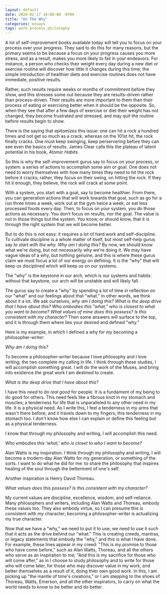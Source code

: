 ```yaml
---
layout: default
date: 2020-02-17 16:00:00 -0700
title: "On The Why"
categories: essays
tags: work process philosophy
---
```


A lot of self-improvement books available today will tell you to focus on your process over your progress. They said to do this for many reasons, but the primary seems to be because a focus on your progress causes you more stress, and as a result, makes you more likely to fail in your endeavors. For instance, a person who checks their weight every day during a new diet or exercise routine will discover how little it changes during this time; the simple introduction of healthier diets and exercise routines does not have immediate, positive results.

Rather, such results require weeks or months of commitment before they show, and this stresses some out because they are results-driven rather than process-driven. Their results are more important to them than their process of eating or exercising better when it should be the opposite. So, when they see that after a few days of exercise or diet their weight has not changed, they become frustrated and stressed, and may quit the routine before results begin to show.

There is the saying that epitomizes this issue: one can hit a rock a hundred times and not get so much as a crack, whereas on the 101st hit, the rock finally cracks. One must keep swinging, keep perservering before they can see even the basics of results. James Clear calls this the plateau of latent potential in his book, _Atomic Habits_.

So this is why the self-improvement gurus say to focus on your process, or system: a series of actions to accomplish some aim or goal. One does not need to worry themselves with how many times they need to hit the rock before it cracks; rather, they focus on their swing, on hitting the rock. If they hit it enough, they believe, the rock will crack at some point.

With a system, you start with a goal, say to become healthier. From there, you can generation actions that will work towards that goal, such as go for a run three times a week, work out at the gym twice a week, or eat less processed foods every day. Then, to focus on your system, you do those actions as necessary. You don't focus on results, nor the goal. The value is not in those things but the system. You know, or should know, that it is through the right system that we will become better.

But to do this is not easy: it requires a lot of hard work and self-discipline. To cultivate discipline is a whole matter of itself, but most self-help gurus say _to start with the why._ _Why am I doing this?_ By now, we should know what we're doing, but not necessarily why we're doing it. We may have vague ideas of a why, but nothing genuine, and this is where these gurus claim we must focus a lot of our energy on defining. It is the "why" that will keep us disciplined which will keep us on our systems.

The "why" is the keystone in our arch, which is our systems and habits: without that keystone, our arch will be unstable and will likely fall.

The gurus say to create a "why" by spending a lot of time in reflection on our "what" and our feelings about that "what." In other words, we think about it a lot. We ask ourselves, _why am I doing this? What is the deep drive that I have about this? Who embodies this "what," who is closest to what you want to become? What values of mine does this possess? Is this consistent with my character?_ Then some answers will surface to the top, and it is through them where lies your desired and defined "why."

Here is my example, in which I defined a why for my becoming a philosopher-writer:

_Why am I doing this?_

To become a philosopher-writer because I love philosophy and I love writing; the two complete my calling in life. I think through these studies, I will accomplish something great. I will do the work of the Muses, and bring into existence the great work I am destined to create.

_What is the deep drive that I have about this?_

I have this _need_ to do _real good_ for people. It is a fundament of my being to do good for others. This need feels like a fibrous knot in my stomach and muscles; a tenderness for life that is unparalleled to any other need in my life. It is a physical need. As I write this, I feel a tenderness in my arms that wasn't there before; and it travels down to my fingers; this tenderness in my stomach too. I don't know how else I can explain or define this feeling but as a physical tenderness.

I know that through my philosophy and writing, I will accomplish this need.

_Who embodies this 'what,' who is closet to who I want to become?_

Alan Watts is my inspiration. I think through my philosophy and writing, I will become a modern-day Alan Watts for my generation, or something of the sorts. I want to do what he did for me: to share the philosophy that inspires healing of the soul through the betterment of one's self.

Another inspiration is Henry David Thoreau.

_What values does this possess? Is this consistent with my character?_

My current values are discipline, excellence, wisdom, and self-reliance. Many philosophers and writers, including Alan Watts and Thoreau, embody these values too. They also embody virtue, so I can presume this is consistent with my character; becoming a philosopher-writer is actualizing my true character.

Now that we have a "why," we need to put it to use; we need to use it such that it acts as the drive behind our "what." This is creating creeds, mantras, or legacy statements that embody the "why," and this is what I have done. For example, these lines appear in my creed: "This is my promise to those who have come before," such as Alan Watts, Thoreau, and all the others who serve as an inspiration to me; "And this is my sacrifice for those who will come after," as in I choose to study philosophy and to write for those who will come later, for those who may discover value in my work, and better themselves as a result of it, doing thier own good work. In this, I am picking up "the mantle of time's creations," or I am stepping to the shoes of Thoreau, Watts, Emerson, and all the other inspirators, to carry on what the world needs to know to be better and do better.
